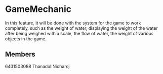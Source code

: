 # GameMechanic
In this feature, it will be done with the system for the game to work completely, such as the weight of water, displaying the weight of the water after being weighed with a scale, the flow of water, the weight of various objects in the game.
## Members
6431503088 Thanadol Nicharoj  
